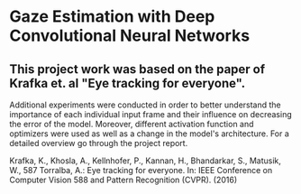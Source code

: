 # Gaze Estimation with Deep Convolutional Neural Networks
## This project work was based on the paper of Krafka et. al "Eye tracking for everyone".

Additional experiments were conducted in order to better understand the importance of each individual input frame and their influence on decreasing the error of the model. Moreover, different activation function and optimizers were used as well as a change in the model's architecture. For a detailed overview go through the project report.




Krafka, K., Khosla, A., Kellnhofer, P., Kannan, H., Bhandarkar, S., Matusik, W., 587 Torralba, A.: Eye tracking for everyone. In: IEEE Conference on Computer Vision 588 and Pattern Recognition (CVPR). (2016) 
